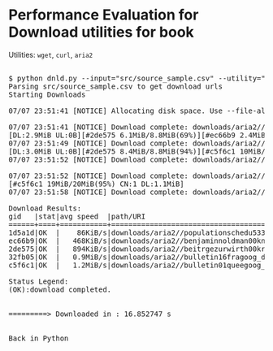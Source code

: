 Performance Evaluation for Download utilities for book
=======================================================
Utilities: `wget`, `curl`, `aria2`

<pre>

$ python dnld.py --input="src/source_sample.csv" --utility="aria2" --format="djvu"
Parsing src/source_sample.csv to get download urls
Starting Downloads

07/07 23:51:41 [NOTICE] Allocating disk space. Use --file-allocation=none to disable it. See --file-allocation option in man page for more details.

07/07 23:51:41 [NOTICE] Download complete: downloads/aria2//populationschedu533unit_djvu.xml
[DL:2.9MiB UL:0B][#2de575 6.1MiB/8.8MiB(69%)][#ec66b9 2.4MiB/3.0MiB(81%)][#c5f6c1 6.8MiB/20MiB(34%)][#32fb05 4.7MiB/9.1MiB(51%)]
07/07 23:51:49 [NOTICE] Download complete: downloads/aria2//benjaminnoldman00kniggoog_djvu.xml
[DL:3.0MiB UL:0B][#2de575 8.4MiB/8.8MiB(94%)][#c5f6c1 10MiB/20MiB(49%)][#32fb05 7.9MiB/9.1MiB(86%)]
07/07 23:51:52 [NOTICE] Download complete: downloads/aria2//beitrgezurwirth00krgoog_djvu.xml

07/07 23:51:52 [NOTICE] Download complete: downloads/aria2//bulletin16fragoog_djvu.xml
[#c5f6c1 19MiB/20MiB(95%) CN:1 DL:1.1MiB]
07/07 23:51:58 [NOTICE] Download complete: downloads/aria2//bulletin01queegoog_djvu.xml

Download Results:
gid   |stat|avg speed  |path/URI
======+====+===========+=======================================================
1d5a1d|OK  |    86KiB/s|downloads/aria2//populationschedu533unit_djvu.xml
ec66b9|OK  |   468KiB/s|downloads/aria2//benjaminnoldman00kniggoog_djvu.xml
2de575|OK  |   894KiB/s|downloads/aria2//beitrgezurwirth00krgoog_djvu.xml
32fb05|OK  |   0.9MiB/s|downloads/aria2//bulletin16fragoog_djvu.xml
c5f6c1|OK  |   1.2MiB/s|downloads/aria2//bulletin01queegoog_djvu.xml

Status Legend:
(OK):download completed.


=========> Downloaded in : 16.852747 s


Back in Python

</pre>